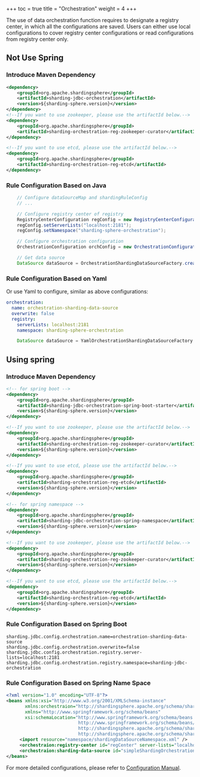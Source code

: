 +++
toc = true
title = "Orchestration"
weight = 4
+++

The use of data orchestration function requires to designate a registry center, in which all the configurations are saved. 
Users can either use local configurations to cover registry center configurations or read configurations from registry center only.

## Not Use Spring

### Introduce Maven Dependency

```xml
<dependency>
    <groupId>org.apache.shardingsphere</groupId>
    <artifactId>sharding-jdbc-orchestration</artifactId>
    <version>${sharding-sphere.version}</version>
</dependency>
<!--If you want to use zookeeper, please use the artifactId below.-->
<dependency>
    <groupId>org.apache.shardingsphere</groupId>
    <artifactId>sharding-orchestration-reg-zookeeper-curator</artifactId>
</dependency>

<!--If you want to use etcd, please use the artifactId below.-->
<dependency>
    <groupId>org.apache.shardingsphere</groupId>
    <artifactId>sharding-orchestration-reg-etcd</artifactId>
</dependency>
```

### Rule Configuration Based on Java

```java
    // Configure dataSourceMap and shardingRuleConfig
    // ...

    // Configure registry center of registry
    RegistryCenterConfiguration regConfig = new RegistryCenterConfiguration();
    regConfig.setServerLists("localhost:2181");
    regConfig.setNamespace("sharding-sphere-orchestration");

    // Configure orchestration configuration
    OrchestrationConfiguration orchConfig = new OrchestrationConfiguration("orchestration-sharding-data-source", regConfig, false);

    // Get data source
    DataSource dataSource = OrchestrationShardingDataSourceFactory.createDataSource(dataSourceMap, shardingRuleConfig, new ConcurrentHashMap(), new Properties(), orchConfig);
```

### Rule Configuration Based on Yaml

Or use Yaml to configure, similar as  above configurations:

```yaml
orchestration:
  name: orchestration-sharding-data-source
  overwrite: false
  registry:
    serverLists: localhost:2181
    namespace: sharding-sphere-orchestration
```

```java
    DataSource dataSource = YamlOrchestrationShardingDataSourceFactory.createDataSource(yamlFile);
```

## Using spring

### Introduce Maven Dependency

```xml
<!-- for spring boot -->
<dependency>
    <groupId>org.apache.shardingsphere</groupId>
    <artifactId>sharding-jdbc-orchestration-spring-boot-starter</artifactId>
    <version>${sharding-sphere.version}</version>
</dependency>

<!--If you want to use zookeeper, please use the artifactId below.-->
<dependency>
    <groupId>org.apache.shardingsphere</groupId>
    <artifactId>sharding-orchestration-reg-zookeeper-curator</artifactId>
    <version>${sharding-sphere.version}</version>
</dependency>

<!--If you want to use etcd, please use the artifactId below.-->
<dependency>
    <groupId>org.apache.shardingsphere</groupId>
    <artifactId>sharding-orchestration-reg-etcd</artifactId>
    <version>${sharding-sphere.version}</version>
</dependency>
```

```xml
<!-- for spring namespace -->
<dependency>
    <groupId>org.apache.shardingsphere</groupId>
    <artifactId>sharding-jdbc-orchestration-spring-namespace</artifactId>
    <version>${sharding-sphere.version}</version>
</dependency>

<!--If you want to use zookeeper, please use the artifactId below.-->
<dependency>
    <groupId>org.apache.shardingsphere</groupId>
    <artifactId>sharding-orchestration-reg-zookeeper-curator</artifactId>
    <version>${sharding-sphere.version}</version>
</dependency>

<!--If you want to use etcd, please use the artifactId below.-->
<dependency>
    <groupId>org.apache.shardingsphere</groupId>
    <artifactId>sharding-orchestration-reg-etcd</artifactId>
    <version>${sharding-sphere.version}</version>
</dependency>
```

### Rule Configuration Based on Spring Boot

```properties
sharding.jdbc.config.orchestration.name=orchestration-sharding-data-source
sharding.jdbc.config.orchestration.overwrite=false
sharding.jdbc.config.orchestration.registry.server-lists=localhost:2181
sharding.jdbc.config.orchestration.registry.namespace=sharding-jdbc-orchestration
```

### Rule Configuration Based on Spring Name Space

```xml
<?xml version="1.0" encoding="UTF-8"?>
<beans xmlns:xsi="http://www.w3.org/2001/XMLSchema-instance"
       xmlns:orchestraion="http://shardingsphere.apache.org/schema/shardingsphere/orchestration"
       xmlns="http://www.springframework.org/schema/beans"
       xsi:schemaLocation="http://www.springframework.org/schema/beans
                           http://www.springframework.org/schema/beans/spring-beans.xsd
                           http://shardingsphere.apache.org/schema/shardingsphere/orchestration
                           http://shardingsphere.apache.org/schema/shardingsphere/orchestration/orchestration.xsd">
     <import resource="namespace/shardingDataSourceNamespace.xml" />
     <orchestraion:registry-center id="regCenter" server-lists="localhost:3181" namespace="orchestration-spring-namespace-test" operation-timeout-milliseconds="1000" max-retries="3" />
     <orchestraion:sharding-data-source id="simpleShardingOrchestration" data-source-ref="simpleShardingDataSource" registry-center-ref="regCenter" />
</beans>
```

For more detailed configurations, please refer to [Configuration Manual](http://shardingsphere.apache.org/document/current/cn/manual/sharding-jdbc/configuration/).
